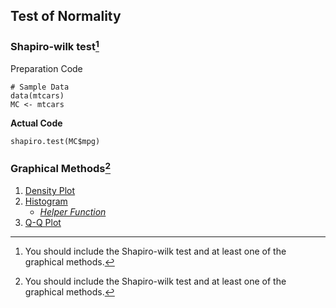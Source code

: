 ## Test of Normality
### Shapiro-wilk test[^1]
Preparation Code
```
# Sample Data
data(mtcars)
MC <- mtcars
```
**Actual Code**
```
shapiro.test(MC$mpg)
```
### Graphical Methods[^1]
1. [Density Plot]([SC]-Descriptive-Analytics/[SC]-Data-Visualisation/[M]-Density-Plot.md)
2. [Histogram]([SC]-Descriptive-Analytics/[SC]-Data-Visualisation/[M]-Histogram-&-Frequency-Table.md)
   - [_Helper Function_]([SC]-Descriptive-Analytics/[SC]-Data-Visualisation/[HF]-Histogram-&-Frequency-Table.md)  
4. [Q-Q Plot]([SC]-Descriptive-Analytics/[SC]-Data-Visualisation/[M]-Q-Q-Plot.md)
[^1]: You should include the Shapiro-wilk test and at least one of the graphical methods.
